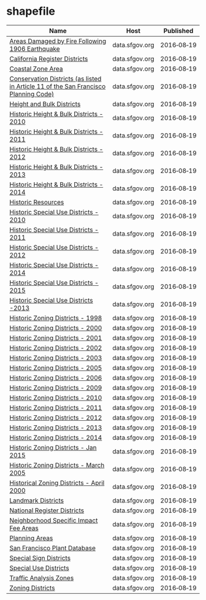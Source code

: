 # shapefile

Name | Host | Published
---- | ---- | ---------
[Areas Damaged by Fire Following 1906 Earthquake](../datasets/yk2r-b4e8.md) | data.sfgov.org | 2016&#x2011;08&#x2011;19
[California Register Districts](../datasets/8jmc-fmem.md) | data.sfgov.org | 2016&#x2011;08&#x2011;19
[Coastal Zone Area](../datasets/v4ev-mbum.md) | data.sfgov.org | 2016&#x2011;08&#x2011;19
[Conservation Districts (as listed in Article 11 of the San Francisco Planning Code)](../datasets/wfz6-yn2b.md) | data.sfgov.org | 2016&#x2011;08&#x2011;19
[Height and Bulk Districts](../datasets/tt4g-gzy9.md) | data.sfgov.org | 2016&#x2011;08&#x2011;19
[Historic Height & Bulk Districts - 2010](../datasets/ti28-5szz.md) | data.sfgov.org | 2016&#x2011;08&#x2011;19
[Historic Height & Bulk Districts - 2011](../datasets/qcxd-tp4u.md) | data.sfgov.org | 2016&#x2011;08&#x2011;19
[Historic Height & Bulk Districts - 2012](../datasets/u3m4-4qjy.md) | data.sfgov.org | 2016&#x2011;08&#x2011;19
[Historic Height & Bulk Districts - 2013](../datasets/bnc6-9btz.md) | data.sfgov.org | 2016&#x2011;08&#x2011;19
[Historic Height & Bulk Districts - 2014](../datasets/6h9b-eksg.md) | data.sfgov.org | 2016&#x2011;08&#x2011;19
[Historic Resources](../datasets/mea5-sr74.md) | data.sfgov.org | 2016&#x2011;08&#x2011;19
[Historic Special Use Districts - 2010](../datasets/kmx9-ph84.md) | data.sfgov.org | 2016&#x2011;08&#x2011;19
[Historic Special Use Districts - 2011](../datasets/st6c-ij8w.md) | data.sfgov.org | 2016&#x2011;08&#x2011;19
[Historic Special Use Districts - 2012](../datasets/9d9m-eyy3.md) | data.sfgov.org | 2016&#x2011;08&#x2011;19
[Historic Special Use Districts - 2014](../datasets/uihu-8bih.md) | data.sfgov.org | 2016&#x2011;08&#x2011;19
[Historic Special Use Districts - 2015](../datasets/et47-hd49.md) | data.sfgov.org | 2016&#x2011;08&#x2011;19
[Historic Special Use Districts -2013](../datasets/r6jz-e8rw.md) | data.sfgov.org | 2016&#x2011;08&#x2011;19
[Historic Zoning Districts - 1998](../datasets/aypm-4d84.md) | data.sfgov.org | 2016&#x2011;08&#x2011;19
[Historic Zoning Districts - 2000](../datasets/aksh-67x3.md) | data.sfgov.org | 2016&#x2011;08&#x2011;19
[Historic Zoning Districts - 2001](../datasets/pdvd-w2q4.md) | data.sfgov.org | 2016&#x2011;08&#x2011;19
[Historic Zoning Districts - 2002](../datasets/ftvx-vtyc.md) | data.sfgov.org | 2016&#x2011;08&#x2011;19
[Historic Zoning Districts - 2003](../datasets/kspe-fmej.md) | data.sfgov.org | 2016&#x2011;08&#x2011;19
[Historic Zoning Districts - 2005](../datasets/u8bf-s4hg.md) | data.sfgov.org | 2016&#x2011;08&#x2011;19
[Historic Zoning Districts - 2006](../datasets/v9w2-c8v7.md) | data.sfgov.org | 2016&#x2011;08&#x2011;19
[Historic Zoning Districts - 2009](../datasets/u4br-5hb8.md) | data.sfgov.org | 2016&#x2011;08&#x2011;19
[Historic Zoning Districts - 2010](../datasets/w3j2-4hed.md) | data.sfgov.org | 2016&#x2011;08&#x2011;19
[Historic Zoning Districts - 2011](../datasets/by3b-5pje.md) | data.sfgov.org | 2016&#x2011;08&#x2011;19
[Historic Zoning Districts - 2012](../datasets/9xqx-n98b.md) | data.sfgov.org | 2016&#x2011;08&#x2011;19
[Historic Zoning Districts - 2013](../datasets/manb-7mxp.md) | data.sfgov.org | 2016&#x2011;08&#x2011;19
[Historic Zoning Districts - 2014](../datasets/jn35-yfmd.md) | data.sfgov.org | 2016&#x2011;08&#x2011;19
[Historic Zoning Districts - Jan 2015](../datasets/utj8-tgqr.md) | data.sfgov.org | 2016&#x2011;08&#x2011;19
[Historic Zoning Districts - March 2005](../datasets/d7vm-pqzv.md) | data.sfgov.org | 2016&#x2011;08&#x2011;19
[Historical Zoning Districts - April 2000](../datasets/prs8-k8k3.md) | data.sfgov.org | 2016&#x2011;08&#x2011;19
[Landmark Districts](../datasets/vnrd-fpg7.md) | data.sfgov.org | 2016&#x2011;08&#x2011;19
[National Register Districts](../datasets/gb96-vq8h.md) | data.sfgov.org | 2016&#x2011;08&#x2011;19
[Neighborhood Specific Impact Fee Areas](../datasets/5wzi-cte2.md) | data.sfgov.org | 2016&#x2011;08&#x2011;19
[Planning Areas](../datasets/wf35-y6fh.md) | data.sfgov.org | 2016&#x2011;08&#x2011;19
[San Francisco Plant Database](../datasets/27u4-a5b3.md) | data.sfgov.org | 2016&#x2011;08&#x2011;19
[Special Sign Districts](../datasets/db79-dvnt.md) | data.sfgov.org | 2016&#x2011;08&#x2011;19
[Special Use Districts](../datasets/hiu7-bvqk.md) | data.sfgov.org | 2016&#x2011;08&#x2011;19
[Traffic Analysis Zones](../datasets/j4sj-j2nf.md) | data.sfgov.org | 2016&#x2011;08&#x2011;19
[Zoning Districts](../datasets/8br2-hhp3.md) | data.sfgov.org | 2016&#x2011;08&#x2011;19

